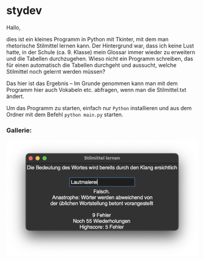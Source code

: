 # stydev

Hallo,

dies ist ein kleines Programm in Python mit Tkinter, mit dem man rhetorische Stilmittel lernen kann. Der Hintergrund war, dass ich keine Lust hatte, in der Schule (ca. 9. Klasse) mein Glossar immer wieder zu erweitern und die Tabellen durchzugehen. Wieso nicht ein Programm schreiben, das für einen automatisch die Tabellen durchgeht und aussucht, welche Stilmittel noch gelernt werden müssen?

Das hier ist das Ergebnis – Im Grunde genommen kann man mit dem Programm hier auch Vokabeln etc. abfragen, wenn man die Stilmittel.txt ändert.

Um das Programm zu starten, einfach nur `Python` installieren und aus dem Ordner mit dem Befehl `python main.py` starten.


### Gallerie:

![](Gallerie/Img1.png)